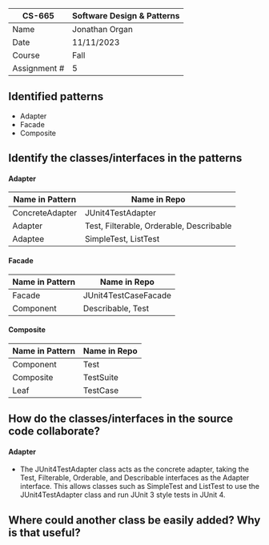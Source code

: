 | CS-665       | Software Design & Patterns |
|--------------|----------------------------|
| Name         | Jonathan Organ             |
| Date         | 11/11/2023                 |
| Course       | Fall                       |
| Assignment # | 5                          |

## Identified patterns
- Adapter
- Facade
- Composite

## Identify the classes/interfaces in the patterns
#### Adapter

| Name in Pattern | Name in Repo      |
|-----------------|-------------------|
| ConcreteAdapter | JUnit4TestAdapter |
| Adapter         | Test, Filterable, Orderable, Describable|
| Adaptee         | SimpleTest, ListTest |

#### Facade

| Name in Pattern | Name in Repo      |
|-----------------|-------------------|
| Facade          | JUnit4TestCaseFacade|
| Component       | Describable, Test |

#### Composite

| Name in Pattern | Name in Repo      |
|-----------------|-------------------|
| Component       | Test              |
| Composite       | TestSuite         |
| Leaf            | TestCase          |


## How do the classes/interfaces in the source code collaborate?
#### Adapter
- The JUnit4TestAdapter class acts as the concrete adapter, taking the Test, Filterable, Orderable, and Describable interfaces as the Adapter interface. This allows classes such as SimpleTest and ListTest to use the JUnit4TestAdapter class and run JUnit 3 style tests in JUnit 4.


## Where could another class be easily added? Why is that useful?

